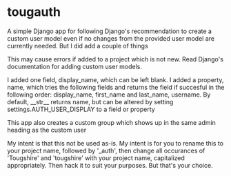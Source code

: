# tougauth

A simple Django app for following Django's recommendation to create a custom user model even if no changes from the provided user model are currently needed.  But I did add a couple of things

This may cause errors if added to a project which is not new.  Read Django's documentation for adding custom user models.

I added one field, display\_name, which can be left blank.  I added a property, name, which tries the following fields and returns the field if succesful in the following order: display\_name, first\_name and last\_name, username.  By default, \_\_str\_\_ returns name, but can be altered by setting settings.AUTH\_USER\_DISPLAY to a field or property

This app also creates a custom group which shows up in the same admin heading as the custom user

My intent is that this not be used as-is.  My intent is for you to rename this to your project name, followed by '\_auth', then change all occurances of 'Tougshire' and 'tougshire' with your project name, capitalized appropriately.  Then hack it to suit your purposes.  But that's your choice.

